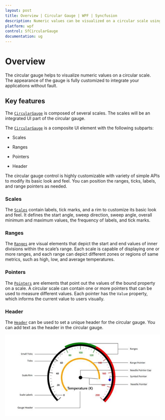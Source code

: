 ```yaml
---
layout: post
title: Overview | Circular Gauge | WPF | Syncfusion
description: Numeric values can be visualized on a circular scale using WPF Circular Gauge control with built-in animations and tooltips.
platform: wpf
control: SfCircularGauge
documentation: ug
---
```

# Overview

The circular gauge helps to visualize numeric values on a circular scale. The appearance of the gauge is fully customized to integrate your applications without fault.

## Key features

The [`CircularGauge`](https://help.syncfusion.com/cr/cref_files/wpf/Syncfusion.Gauge.WPF~Syncfusion.Windows.Gauge.CircularGauge.html) is composed of several scales. The scales will be an integrated UI part of the circular gauge.

The [`CircularGauge`](https://help.syncfusion.com/cr/cref_files/wpf/Syncfusion.Gauge.WPF~Syncfusion.Windows.Gauge.CircularGauge.html) is a composite UI element with the following subparts:

* Scales

* Ranges

* Pointers

* Header

The circular gauge control is highly customizable with variety of simple APIs to modify its basic look and feel. You can position the ranges, ticks, labels, and range pointers as needed.

### Scales

The [`Scales`](https://help.syncfusion.com/wpf/sfcirculargauge/scales) contain labels, tick marks, and a rim to customize its basic look and feel. It defines the start angle, sweep direction, sweep angle, overall minimum and maximum values, the frequency of labels, and tick marks.

### Ranges

The [`Ranges`](https://help.syncfusion.com/wpf/sfcirculargauge/ranges) are visual elements that depict the start and end values of inner divisions within the scale’s range. Each scale is capable of displaying one or more ranges, and each range can depict different zones or regions of same metrics, such as high, low, and average temperatures.

### Pointers

The [`Pointers`](https://help.syncfusion.com/wpf/sfcirculargauge/pointers) are elements that point out the values of the bound property on a scale. A circular scale can contain one or more pointers that can be used to measure different values. Each pointer has the `Value` property, which informs the current value to users visually.

### Header

The [`Header`](https://help.syncfusion.com/wpf/sfcirculargauge/header) can be used to set a unique header for the circular gauge. You can add text as the header in the circular gauge.

![Circular Gauge - Overview](Overview_images/Overview_img1.jpeg)


